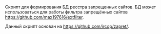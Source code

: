 
Скрипт для формирования БД ресстра запрещенных сайтов. БД может использоваться для работы фильтра запрещённых сайтов https://github.com/max197616/extfilter.

Данный скрипт основан на https://github.com/ircop/zapret/.

